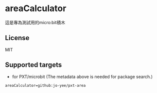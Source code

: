 # areaCalculator
這是專為測試用的micro:bit積木
## License
MIT
## Supported targets
* for PXT/microbit
(The metadata above is needed for package search.)
```package
areaCalculator=github:jo-yee/pxt-area
```